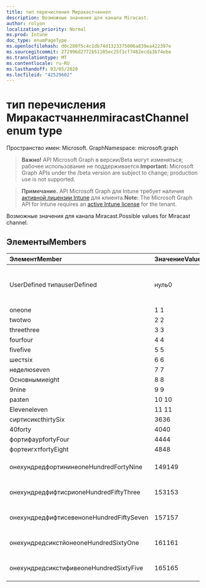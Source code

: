 ```yaml
---
title: тип перечисления Миракастчаннел
description: Возможные значения для канала Miracast.
author: rolyon
localization_priority: Normal
ms.prod: Intune
doc_type: enumPageType
ms.openlocfilehash: d0c280f5c4c1db74d1323375006a839ea422397e
ms.sourcegitcommit: 272996d2772b51105ec25f1cf7482ecda3b74ebe
ms.translationtype: MT
ms.contentlocale: ru-RU
ms.lasthandoff: 03/05/2020
ms.locfileid: "42529602"
---
```

# <a name="miracastchannel-enum-type"></a><span data-ttu-id="741e5-103">тип перечисления Миракастчаннел</span><span class="sxs-lookup"><span data-stu-id="741e5-103">miracastChannel enum type</span></span>

<span data-ttu-id="741e5-104">Пространство имен: Microsoft. Graph</span><span class="sxs-lookup"><span data-stu-id="741e5-104">Namespace: microsoft.graph</span></span>

> <span data-ttu-id="741e5-105">**Важно!** API Microsoft Graph в версии/Beta могут изменяться; рабочее использование не поддерживается.</span><span class="sxs-lookup"><span data-stu-id="741e5-105">**Important:** Microsoft Graph APIs under the /beta version are subject to change; production use is not supported.</span></span>

> <span data-ttu-id="741e5-106">**Примечание.** API Microsoft Graph для Intune требует наличия [активной лицензии Intune](https://go.microsoft.com/fwlink/?linkid=839381) для клиента.</span><span class="sxs-lookup"><span data-stu-id="741e5-106">**Note:** The Microsoft Graph API for Intune requires an [active Intune license](https://go.microsoft.com/fwlink/?linkid=839381) for the tenant.</span></span>

<span data-ttu-id="741e5-107">Возможные значения для канала Miracast.</span><span class="sxs-lookup"><span data-stu-id="741e5-107">Possible values for Miracast channel.</span></span>

## <a name="members"></a><span data-ttu-id="741e5-108">Элементы</span><span class="sxs-lookup"><span data-stu-id="741e5-108">Members</span></span>
|<span data-ttu-id="741e5-109">Элемент</span><span class="sxs-lookup"><span data-stu-id="741e5-109">Member</span></span>|<span data-ttu-id="741e5-110">Значение</span><span class="sxs-lookup"><span data-stu-id="741e5-110">Value</span></span>|<span data-ttu-id="741e5-111">Описание</span><span class="sxs-lookup"><span data-stu-id="741e5-111">Description</span></span>|
|:---|:---|:---|
|<span data-ttu-id="741e5-112">UserDefined типа</span><span class="sxs-lookup"><span data-stu-id="741e5-112">userDefined</span></span>|<span data-ttu-id="741e5-113">нуль</span><span class="sxs-lookup"><span data-stu-id="741e5-113">0</span></span>|<span data-ttu-id="741e5-114">Пользователь определен, значение по умолчанию, без намерения.</span><span class="sxs-lookup"><span data-stu-id="741e5-114">User Defined, default value, no intent.</span></span>|
|<span data-ttu-id="741e5-115">one</span><span class="sxs-lookup"><span data-stu-id="741e5-115">one</span></span>|<span data-ttu-id="741e5-116">1 </span><span class="sxs-lookup"><span data-stu-id="741e5-116">1</span></span>|<span data-ttu-id="741e5-117">Один.</span><span class="sxs-lookup"><span data-stu-id="741e5-117">One.</span></span>|
|<span data-ttu-id="741e5-118">two</span><span class="sxs-lookup"><span data-stu-id="741e5-118">two</span></span>|<span data-ttu-id="741e5-119">2 </span><span class="sxs-lookup"><span data-stu-id="741e5-119">2</span></span>|<span data-ttu-id="741e5-120">2.</span><span class="sxs-lookup"><span data-stu-id="741e5-120">Two.</span></span>|
|<span data-ttu-id="741e5-121">three</span><span class="sxs-lookup"><span data-stu-id="741e5-121">three</span></span>|<span data-ttu-id="741e5-122">3 </span><span class="sxs-lookup"><span data-stu-id="741e5-122">3</span></span>|<span data-ttu-id="741e5-123">Трёх.</span><span class="sxs-lookup"><span data-stu-id="741e5-123">Three.</span></span>|
|<span data-ttu-id="741e5-124">four</span><span class="sxs-lookup"><span data-stu-id="741e5-124">four</span></span>|<span data-ttu-id="741e5-125">4 </span><span class="sxs-lookup"><span data-stu-id="741e5-125">4</span></span>|<span data-ttu-id="741e5-126">Четыре.</span><span class="sxs-lookup"><span data-stu-id="741e5-126">Four.</span></span>|
|<span data-ttu-id="741e5-127">five</span><span class="sxs-lookup"><span data-stu-id="741e5-127">five</span></span>|<span data-ttu-id="741e5-128">5 </span><span class="sxs-lookup"><span data-stu-id="741e5-128">5</span></span>|<span data-ttu-id="741e5-129">Следующих.</span><span class="sxs-lookup"><span data-stu-id="741e5-129">Five.</span></span>|
|<span data-ttu-id="741e5-130">шест</span><span class="sxs-lookup"><span data-stu-id="741e5-130">six</span></span>|<span data-ttu-id="741e5-131">6 </span><span class="sxs-lookup"><span data-stu-id="741e5-131">6</span></span>|<span data-ttu-id="741e5-132">Шест.</span><span class="sxs-lookup"><span data-stu-id="741e5-132">Six.</span></span>|
|<span data-ttu-id="741e5-133">неделю</span><span class="sxs-lookup"><span data-stu-id="741e5-133">seven</span></span>|<span data-ttu-id="741e5-134">7 </span><span class="sxs-lookup"><span data-stu-id="741e5-134">7</span></span>|<span data-ttu-id="741e5-135">Неделю.</span><span class="sxs-lookup"><span data-stu-id="741e5-135">Seven.</span></span>|
|<span data-ttu-id="741e5-136">Основными</span><span class="sxs-lookup"><span data-stu-id="741e5-136">eight</span></span>|<span data-ttu-id="741e5-137">8 </span><span class="sxs-lookup"><span data-stu-id="741e5-137">8</span></span>|<span data-ttu-id="741e5-138">Основными.</span><span class="sxs-lookup"><span data-stu-id="741e5-138">Eight.</span></span>|
|<span data-ttu-id="741e5-139">9</span><span class="sxs-lookup"><span data-stu-id="741e5-139">nine</span></span>|<span data-ttu-id="741e5-140">9 </span><span class="sxs-lookup"><span data-stu-id="741e5-140">9</span></span>|<span data-ttu-id="741e5-141">9.</span><span class="sxs-lookup"><span data-stu-id="741e5-141">Nine.</span></span>|
|<span data-ttu-id="741e5-142">раз</span><span class="sxs-lookup"><span data-stu-id="741e5-142">ten</span></span>|<span data-ttu-id="741e5-143">10 </span><span class="sxs-lookup"><span data-stu-id="741e5-143">10</span></span>|<span data-ttu-id="741e5-144">Раз.</span><span class="sxs-lookup"><span data-stu-id="741e5-144">Ten.</span></span>|
|<span data-ttu-id="741e5-145">Eleven</span><span class="sxs-lookup"><span data-stu-id="741e5-145">eleven</span></span>|<span data-ttu-id="741e5-146">11 </span><span class="sxs-lookup"><span data-stu-id="741e5-146">11</span></span>|<span data-ttu-id="741e5-147">Eleven.</span><span class="sxs-lookup"><span data-stu-id="741e5-147">Eleven.</span></span>|
|<span data-ttu-id="741e5-148">сиртисикс</span><span class="sxs-lookup"><span data-stu-id="741e5-148">thirtySix</span></span>|<span data-ttu-id="741e5-149">36</span><span class="sxs-lookup"><span data-stu-id="741e5-149">36</span></span>|<span data-ttu-id="741e5-150">36.</span><span class="sxs-lookup"><span data-stu-id="741e5-150">Thirty-Six.</span></span>|
|<span data-ttu-id="741e5-151">40</span><span class="sxs-lookup"><span data-stu-id="741e5-151">forty</span></span>|<span data-ttu-id="741e5-152">40</span><span class="sxs-lookup"><span data-stu-id="741e5-152">40</span></span>|<span data-ttu-id="741e5-153">40.</span><span class="sxs-lookup"><span data-stu-id="741e5-153">Forty.</span></span>|
|<span data-ttu-id="741e5-154">фортифаур</span><span class="sxs-lookup"><span data-stu-id="741e5-154">fortyFour</span></span>|<span data-ttu-id="741e5-155">44</span><span class="sxs-lookup"><span data-stu-id="741e5-155">44</span></span>|<span data-ttu-id="741e5-156">44.</span><span class="sxs-lookup"><span data-stu-id="741e5-156">Forty-Four.</span></span>|
|<span data-ttu-id="741e5-157">фортеигхт</span><span class="sxs-lookup"><span data-stu-id="741e5-157">fortyEight</span></span>|<span data-ttu-id="741e5-158">48</span><span class="sxs-lookup"><span data-stu-id="741e5-158">48</span></span>|<span data-ttu-id="741e5-159">48.</span><span class="sxs-lookup"><span data-stu-id="741e5-159">Forty-Eight.</span></span>|
|<span data-ttu-id="741e5-160">онехундредфортинине</span><span class="sxs-lookup"><span data-stu-id="741e5-160">oneHundredFortyNine</span></span>|<span data-ttu-id="741e5-161">149</span><span class="sxs-lookup"><span data-stu-id="741e5-161">149</span></span>|<span data-ttu-id="741e5-162">Онехундредфорти — девять.</span><span class="sxs-lookup"><span data-stu-id="741e5-162">OneHundredForty-Nine.</span></span>|
|<span data-ttu-id="741e5-163">онехундредфифтисри</span><span class="sxs-lookup"><span data-stu-id="741e5-163">oneHundredFiftyThree</span></span>|<span data-ttu-id="741e5-164">153</span><span class="sxs-lookup"><span data-stu-id="741e5-164">153</span></span>|<span data-ttu-id="741e5-165">Онехундредфифти — три.</span><span class="sxs-lookup"><span data-stu-id="741e5-165">OneHundredFifty-Three.</span></span>|
|<span data-ttu-id="741e5-166">онехундредфифтисевен</span><span class="sxs-lookup"><span data-stu-id="741e5-166">oneHundredFiftySeven</span></span>|<span data-ttu-id="741e5-167">157</span><span class="sxs-lookup"><span data-stu-id="741e5-167">157</span></span>|<span data-ttu-id="741e5-168">Онехундредфифти — семь.</span><span class="sxs-lookup"><span data-stu-id="741e5-168">OneHundredFifty-Seven.</span></span>|
|<span data-ttu-id="741e5-169">онехундредсикстйоне</span><span class="sxs-lookup"><span data-stu-id="741e5-169">oneHundredSixtyOne</span></span>|<span data-ttu-id="741e5-170">161</span><span class="sxs-lookup"><span data-stu-id="741e5-170">161</span></span>|<span data-ttu-id="741e5-171">Онехундредсиксти — один.</span><span class="sxs-lookup"><span data-stu-id="741e5-171">OneHundredSixty-One.</span></span>|
|<span data-ttu-id="741e5-172">онехундредсикстифиве</span><span class="sxs-lookup"><span data-stu-id="741e5-172">oneHundredSixtyFive</span></span>|<span data-ttu-id="741e5-173">165</span><span class="sxs-lookup"><span data-stu-id="741e5-173">165</span></span>|<span data-ttu-id="741e5-174">Онехундредсиксти — пять.</span><span class="sxs-lookup"><span data-stu-id="741e5-174">OneHundredSixty-Five.</span></span>|



